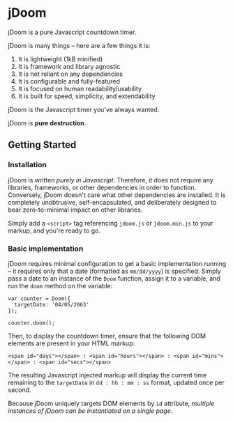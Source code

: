 # jDoom

jDoom is a pure Javascript countdown timer.

jDoom is many things – here are a few things it is:

1. It is lightweight (1kB minified)
2. It is framework and library agnostic
3. It is not reliant on any dependencies
4. It is configurable and fully-featured
5. It is focused on human readability/usability
6. It is built for speed, simplicity, and extendability

jDoom is the Javascript timer you've always wanted.

jDoom is __pure destruction__.

## Getting Started

### Installation

jDoom is written _purely in Javascript_. Therefore, it does not require any libraries, frameworks, or other dependencies in order to function. Conversely, jDoom doesn't care what other dependencies are installed. It is completely unobtrusive, self-encapsulated, and deliberately designed to bear zero-to-minimal impact on other libraries.

Simply add a `<script>` tag referencing `jdoom.js` or `jdoom.min.js` to your markup, and you're ready to go.

### Basic implementation

jDoom requires minimal configuration to get a basic implementation running – it requires only that a date (formatted as `mm/dd/yyyy`) is specified. Simply pass a date to an instance of the `Doom` function, assign it to a variable, and run the `doom` method on the variable:

    var counter = Doom({
      targetDate: '04/05/2063'
    });
    
    counter.doom();

Then, to display the countdown timer, ensure that the following DOM elements are present in your HTML markup:

	<span id="days"></span> : <span id="hours"></span> : <span id="mins"></span> : <span id="secs"></span>

The resulting Javascript injected markup will display the current time remaining to the `targetDate` in `dd : hh : mm : ss` format, updated once per second.

Because jDoom uniquely targets DOM elements by `id` attribute, _multiple instances of jDoom can be instantiated on a single page_.